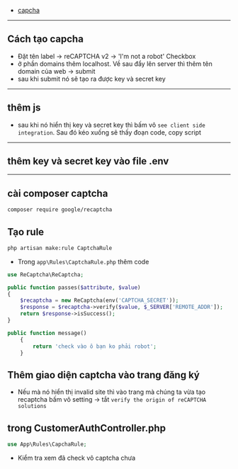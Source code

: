 -   [capcha](https://www.google.com/recaptcha/admin/create)

---

## Cách tạo capcha

-   Đặt tên label -> reCAPTCHA v2 -> 'I'm not a robot' Checkbox
-   ở phần domains thêm localhost. Về sau đẩy lên server thì thêm tên domain của web -> submit
-   sau khi submit nó sẽ tạo ra được key và secret key

---

## thêm js

-   sau khi nó hiển thị key và secret key thì bấm vô `see client side integration`. Sau đó kéo xuống sẽ thấy đoạn code, copy script

---

## thêm key và secret key vào file .env

---

## cài composer captcha

```bash
composer require google/recaptcha
```

## Tạo rule
```bash
php artisan make:rule CaptchaRule
```
- Trong `app\Rules\CaptchaRule.php` thêm code
```php
use ReCaptcha\ReCaptcha;

public function passes($attribute, $value)
{
    $recaptcha = new ReCaptcha(env('CAPTCHA_SECRET'));
    $response = $recaptcha->verify($value, $_SERVER['REMOTE_ADDR']);
    return $response->isSuccess();
}

public function message()
    {
        return 'check vào ô bạn ko phải robot';	
    }
```
## Thêm giao diện captcha vào trang đăng ký
- Nếu mà nó hiển thị invalid site thì vào trang mà chúng ta vừa tạo recaptcha bấm vô setting -> tắt `verify the origin of reCAPTCHA solutions`

## trong CustomerAuthController.php
```php
use App\Rules\CapchaRule;
```
- Kiểm tra xem đã check vô captcha chưa
